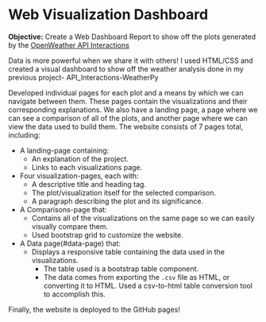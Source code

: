 # Web Visualization Dashboard
**Objective:** 
Create a Web Dashboard Report to show off the plots generated by the [OpenWeather API Interactions](master/edit/bharnats.github.io/bharnats/API_Interactions-WeatherPy)

Data is more powerful when we share it with others! I used HTML/CSS and created a visual dashboard to show off the weather analysis done in my previous project- API_Interactions-WeatherPy

Developed individual pages for each plot and a means by which we can navigate between them. These pages contain the visualizations and their corresponding explanations. We also have a landing page, a page where we can see a comparison of all of the plots, and another page where we can view the data used to build them.
The website consists of 7 pages total, including:

* A landing-page containing:
  * An explanation of the project.
  * Links to each visualizations page.
* Four visualization-pages, each with:
  * A descriptive title and heading tag.
  * The plot/visualization itself for the selected comparison.
  * A paragraph describing the plot and its significance.
* A Comparisons-page that:
  * Contains all of the visualizations on the same page so we can easily visually compare them.
  * Used bootstrap grid to customize the website.    
* A Data page(#data-page) that:
  * Displays a responsive table containing the data used in the visualizations.
    * The table used is a bootstrap table component.
    * The data comes from exporting the `.csv` file as HTML, or converting it to HTML. Used a csv-to-html table conversion tool to accomplish this.
    
Finally, the website is deployed to the GitHub pages!
